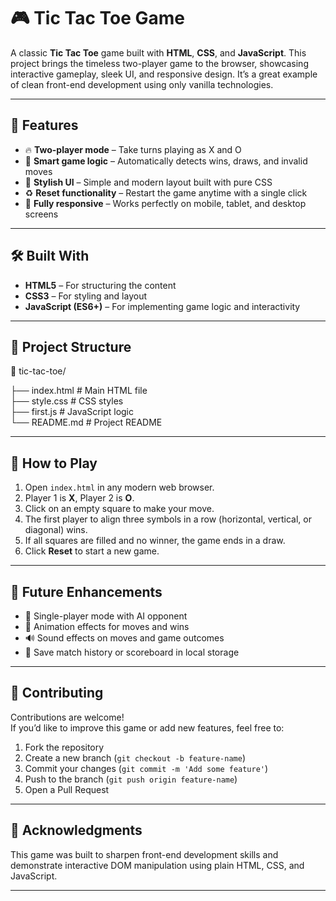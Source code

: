 # 🎮 Tic Tac Toe Game

A classic **Tic Tac Toe** game built with **HTML**, **CSS**, and **JavaScript**. This project brings the timeless two-player game to the browser, showcasing interactive gameplay, sleek UI, and responsive design. It’s a great example of clean front-end development using only vanilla technologies.

---

## 🚀 Features

- 🔥 **Two-player mode** – Take turns playing as X and O
- 🧠 **Smart game logic** – Automatically detects wins, draws, and invalid moves
- 🎨 **Stylish UI** – Simple and modern layout built with pure CSS
- ♻️ **Reset functionality** – Restart the game anytime with a single click
- 📱 **Fully responsive** – Works perfectly on mobile, tablet, and desktop screens

---

## 🛠️ Built With

- **HTML5** – For structuring the content
- **CSS3** – For styling and layout
- **JavaScript (ES6+)** – For implementing game logic and interactivity

---

## 📁 Project Structure

📁 tic-tac-toe/ <br/>

├── index.html # Main HTML file
<br/>
├── style.css # CSS styles
<br/>
├── first.js # JavaScript logic
<br/>
└── README.md # Project README <br/>


---

## 🎯 How to Play

1. Open `index.html` in any modern web browser.
2. Player 1 is **X**, Player 2 is **O**.
3. Click on an empty square to make your move.
4. The first player to align three symbols in a row (horizontal, vertical, or diagonal) wins.
5. If all squares are filled and no winner, the game ends in a draw.
6. Click **Reset** to start a new game.

---

## 🌟 Future Enhancements

- 🤖 Single-player mode with AI opponent
- 🌈 Animation effects for moves and wins
- 🔊 Sound effects on moves and game outcomes
- 💾 Save match history or scoreboard in local storage

---

## 🤝 Contributing

Contributions are welcome!  
If you’d like to improve this game or add new features, feel free to:

1. Fork the repository
2. Create a new branch (`git checkout -b feature-name`)
3. Commit your changes (`git commit -m 'Add some feature'`)
4. Push to the branch (`git push origin feature-name`)
5. Open a Pull Request

---


## 🙌 Acknowledgments

This game was built to sharpen front-end development skills and demonstrate interactive DOM manipulation using plain HTML, CSS, and JavaScript.

---


